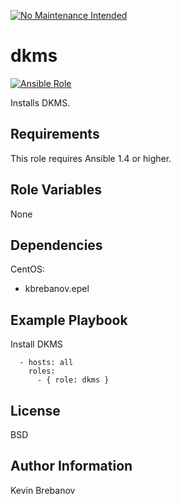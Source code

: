 [![No Maintenance Intended](http://unmaintained.tech/badge.svg)](http://unmaintained.tech/)

dkms
====

[![Ansible Role](https://img.shields.io/ansible/role/3291.svg)](https://galaxy.ansible.com/list#/roles/3291)

Installs DKMS.

Requirements
------------

This role requires Ansible 1.4 or higher.

Role Variables
--------------

None

Dependencies
------------

CentOS:
  - kbrebanov.epel

Example Playbook
----------------

Install DKMS
```
  - hosts: all
    roles:
      - { role: dkms }
```

License
-------

BSD

Author Information
------------------

Kevin Brebanov

